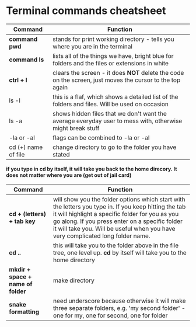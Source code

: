 # Terminal commands cheatsheet

| Command | Function |
| ----------- | ----------- |
| **command pwd** | stands for print working directory - tells you where you are in the terminal |
| **command ls** | lists all of the things we have, bright blue for folders and the files or extensions in white |
|**ctrl + l**| clears the screen - it does **NOT** delete the code on the screen, just moves the cursor to the top again|
|ls -l|this is a flaf, which shows a detailed list of the folders and files. Will be used on occasion|
|ls -a|shows hidden files that we don't want the average everyday user to mess with, otherwise might break stuff|
|-la or -al|flags can be combined to -la or -al|
|cd (+) name of file|change directory to go to the folder you have stated|

**if you type in cd by itself, it will take you back to the home direcory. It does not matter where you are (get out of jail card)**

| Command | Function |
| ----------- | ----------- |
|**cd + (letters) + tab key**|will show you the folder options which start with the letters you type in. If you keep hitting the tab it will highlight a specific folder for you as you go along. If you press enter on a specific folder it will take you. Will be useful when you have very complicated long folder name.|
|**cd ..**|this will take you to the folder above in the file tree, one level up. **cd** by itself will take you to the home directory|
|**mkdir + space + name of folder**|make directory|
|**snake formatting**|need underscore because otherwise it will make three separate folders, e.g. 'my second folder' - one for my, one for second, one for folder|


